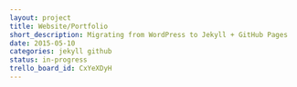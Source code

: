 ```yaml
---
layout: project
title: Website/Portfolio
short_description: Migrating from WordPress to Jekyll + GitHub Pages
date: 2015-05-10
categories: jekyll github
status: in-progress
trello_board_id: CxYeXDyH 
---
```


